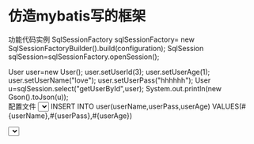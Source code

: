# 仿造mybatis写的框架
功能代码实例
SqlSessionFactory sqlSessionFactory= new SqlSessionFactoryBuilder().build(configuration);
SqlSession sqlSession=sqlSessionFactory.openSession();
 
User user=new User();
user.setUserId(3);
user.setUserAge(1);
user.setUserName("love");
user.setUserPass("hhhhhh");
User u=sqlSession.select("getUserById",user);
System.out.println(new Gson().toJson(u));      
配置文件
<mapper namespace="org.wang.mapper.UserMapper">
    <select id="getUserById"  parameterType="org.wang.entity.User" resultType="org.wang.entity.User">
        select * from user where userId = #{userId}
    </select>
    <insert id="insertUser" parameterType="org.wang.entity.User">
        INSERT INTO user(userName,userPass,userAge) VALUES(#{userName},#{userPass},#{userAge})
    </insert>

   <select id="getUsers" parameterType="org.wang.entity.User" resultType="org.wang.entity.User">
           SELECT * FROM USER  WHERE  userId>#{userId}
   </select>
</mapper>

   